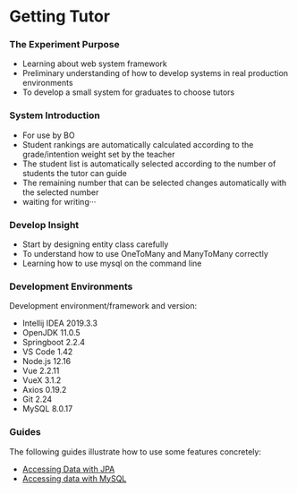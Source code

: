 # Getting Tutor

### The Experiment Purpose
* Learning about web system framework 
* Preliminary understanding of how to develop systems in real production environments
* To develop a small system for graduates to choose tutors

### System Introduction
* For use by BO
* Student rankings are automatically calculated according to the grade/intention weight set by the teacher
* The student list is automatically selected according to the number of students the tutor can guide
* The remaining number that can be selected changes automatically with the selected number
* waiting for writing···

### Develop Insight
* Start by designing entity class carefully
* To understand how to use OneToMany and ManyToMany correctly
* Learning how to use mysql on the command line


### Development Environments
Development environment/framework and version:

* Intellij IDEA 2019.3.3
* OpenJDK 11.0.5
* Springboot 2.2.4
* VS Code 1.42
* Node.js 12.16
* Vue 2.2.11
* VueX 3.1.2
* Axios 0.19.2
* Git 2.24
* MySQL 8.0.17

### Guides
The following guides illustrate how to use some features concretely:

* [Accessing Data with JPA](https://spring.io/guides/gs/accessing-data-jpa/)
* [Accessing data with MySQL](https://spring.io/guides/gs/accessing-data-mysql/)

